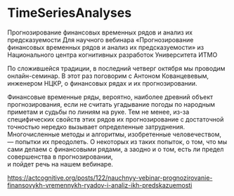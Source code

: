 # TimeSeriesAnalyses
Прогнозирование финансовых временных рядов и анализ их предсказуемости
Для научного вебинара «Прогнозирование финансовых временных рядов и анализ их предсказуемости»
из Национального центра когнитивных разработок Университета ИТМО 

По сложившейся традиции, в последний четверг октября мы проводим онлайн-семинар. 
В этот раз поговорим с Антоном Кованцевевым, инженером НЦКР, о финансовых рядах и их прогнозировании.


Финансовые временные ряды, вероятно, наиболее древний объект прогнозирования, если не считать угадывание погоды по народным приметам 
и судьбы по линиям на руке. Тем не менее, из-за специфических свойств этих рядов их прогнозирование с достаточной точностью нередко 
вызывает определенные затруднения. Многочисленные методы и алгоритмы, изобретенные человечеством, — попытки их преодолеть. 
О некоторых из таких попыток, о том, что мы сами делаем с финансовыми рядами, а заодно и о том, есть ли предел совершенства в прогнозировании,  
и пойдет речь на нашем вебинаре.

https://actcognitive.org/posts/122/nauchnyy-vebinar-prognozirovanie-finansovykh-vremennykh-ryadov-i-analiz-ikh-predskazuemosti
